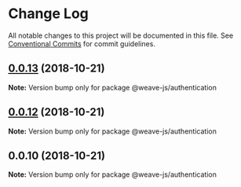 # Change Log

All notable changes to this project will be documented in this file.
See [Conventional Commits](https://conventionalcommits.org) for commit guidelines.

## [0.0.13](https://github.com/fachw3rk/weave/compare/@weave-js/authentication@0.0.12...@weave-js/authentication@0.0.13) (2018-10-21)

**Note:** Version bump only for package @weave-js/authentication





## [0.0.12](https://github.com/fachw3rk/weave/compare/@weave-js/authentication@0.0.10...@weave-js/authentication@0.0.12) (2018-10-21)

**Note:** Version bump only for package @weave-js/authentication





<a name="0.0.10"></a>
## 0.0.10 (2018-10-21)

**Note:** Version bump only for package @weave-js/authentication
